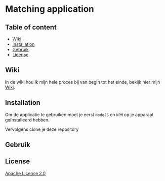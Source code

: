# Matching application

## Table of content
- [Wiki](https://github.com/Zaraschriever/project-tech#wiki)
- [Installation](https://github.com/Zaraschriever/project-tech#installation)
- [Gebruik](https://github.com/Zaraschriever/project-tech#gebruik)
- [License](https://github.com/Zaraschriever/project-tech#license)

## Wiki
In de wiki hou ik mijn hele proces bij van begin tot het einde, bekijk hier mijn [Wiki](https://github.com/Zaraschriever/project-tech/wiki).

## Installation
Om de applicatie te gebruiken moet je eerst `NodeJS` en `NPM` op je apparaat geïnstalleerd hebben.

Vervolgens clone je deze repository



## Gebruik


## License 
[Apache License 2.0](https://github.com/Zaraschriever/project-tech/blob/main/LICENSE)
